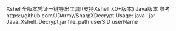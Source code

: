Xshell全版本凭证一键导出工具!(支持Xshell 7.0+版本) Java版本
参考https://github.com/JDArmy/SharpXDecrypt
Usage:
 java -jar Java_Xshell_Decrypt.jar file_path userSID userName

